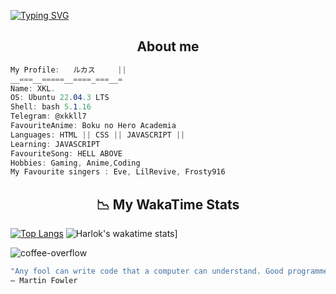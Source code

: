 
[![Typing SVG](https://readme-typing-svg.herokuapp.com?font=Fira+Code&pause=1000&color=FFFFFF&width=435&lines=YO%2C+IM+XKL)](https://git.io/typing-svg)



<h2 align="center">  About me  </h2>

```csharp
My Profile:   ルカス     || 
__===__=====__====_===__=
Name: XKL.
OS: Ubuntu 22.04.3 LTS
Shell: bash 5.1.16 
Telegram: @xkkll7
FavouriteAnime: Boku no Hero Academia 
Languages: HTML || CSS || JAVASCRIPT || 
Learning: JAVASCRIPT 
FavouriteSong: HELL ABOVE 
Hobbies: Gaming, Anime,Coding 
My Favourite singers : Eve, LilRevive, Frosty916
```
<h2 align = "center"> 📉 My WakaTime Stats</h2>

  [![Top Langs](https://github-readme-stats.vercel.app/api/top-langs/?username=LuckxSz&layout=donut-vertical)](https://github.com/anuraghazra/github-readme-stats)
![Harlok's wakatime stats](https://github-readme-stats.vercel.app/api/wakatime?username=LuckxSz)]

![coffee-overflow](https://github.com/LuckxSz/LuckxSz/assets/135531180/f70d42e3-83b9-423b-8694-051b172fb47c)

</div>

```zsh
"Any fool can write code that a computer can understand. Good programmers write code that humans can understand."
– Martin Fowler

```

